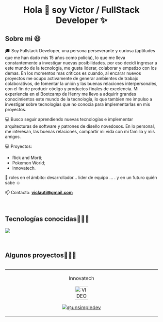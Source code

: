 <h1 align="center">Hola 👋  soy Victor / FullStack Developer ✨ </h1> 


<h2>Sobre mi 😃</h2>
<!--Intro start-->

<p align="left">
🎓 Soy Fullstack Developer, una persona perseverante y curiosa (aptitudes que me han dado mis 15 años como policia),  lo que me lleva constantemente a investigar nuevas posibilidades. por eso decidi ingresar a este mundo de la tecnología, me gusta liderar, colaborar y empatizo con los demas. En los momentos mas criticos es cuando, al encarar nuevos proyectos me ocupo activamente de generar ambientes de trabajo colaborativos, de fomentar la unión y las buenas relaciones interpersonales, con el fin de producir código y productos finales de excelencia. Mi experiencia en el Bootcamp de Henry me llevo a adquirir grandes conocimientos este mundo de la tecnología, lo que tambien me impulso a investigar sobre tecnologias que no conocia para implementarlas en mis proyectos. 


💻 Busco seguir aprendiendo nuevas tecnologías e implementar arquitecturas de software y patrones de diseño novedosos.
En lo personal, me interesan, las buenas relaciones, compartir mi vida con mi familia y mis amigos. 

💻 Proyectos:
- Rick and Morti;
- Pokemon World;
- Innovatech.


📝 roles en el ámbito: desarrollador... líder de equipo ... . y en un futuro quién sabe ☺️

📫 Contacto: **viclauti@gmail.com**
<!--Intro end-->
  </p>
<br>

<h2 >Tecnologías conocidas👨🏻‍💻</h2>
<!--tech stack icons-->
<p align="left">
  <a href="https://skillicons.dev">
    <img src="https://skillicons.dev/icons?i=css,html,js,nodejs,git,github,postman,vscode,postgres,react,redux,seqelize,ps&perline=12" />
  </a>
</p>
<br>
<!-------------------------->
<div id="proyectos">
<h2 >Algunos proyectos👨🏻‍💻</h2>

<table align="left" >
<tr border="none">
  <td width="25%" align="center">
    <p align="center">
      <p>Innovatech</p>
     <a href="https://youtu.be/SqSai3H9GeE" title="Go to Source">
        <img align="center" width=30% src="https://innovatechok.vercel.app/assets/logo-DBrRWDGz.png"   alt="VIDEO" /></a>
      </p>
    <p align="center">
        <a href="https://youtu.be/SqSai3H9GeE" target="blank"><img align="center" src="https://img.shields.io/badge/YouTube-FF0000?style=for-the-badge&logo=youtube&logoColor=white" alt="@unsimpledev"  /></a>
      </p>       
</td>
  
</tr>
</table>
  </div>
<br>
<br><br>
<br>
<br><br><br>
<br><br>

<!------------------------->

<!--- stats (end) -->
